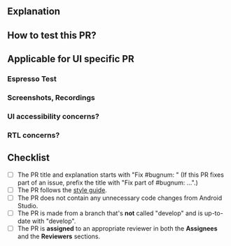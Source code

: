 <!--
  - Thanks for submitting code to Oppia! Please fill out the following as part of
  - your pull request so we can review your code more easily.
  -->

## Explanation
<!--
  - Explain what your PR does. If this PR fixes an existing bug, please include
  - "Fixes #bugnum:" in the explanation so that GitHub can auto-close the issue
  - when this PR is merged.
  -->

## How to test this PR?
<!-- Mention steps about how reviewer can verify your work. -->

## Applicable for UI specific PR
<!-- Fill out this section if there are UI related changes in this PR. -->

### Espresso Test
<!-- Add screenshots showing that all relevant Espresso tests are passing locally. -->

### Screenshots, Recordings
<!--
  - In this section mention the device and API this PR has been tested on with
  - screenshots and recordings.
  -
  - Note for images in PR description:
  - 1. Upload your image.
  - 2. Now use the image url received from Github inside this code `<img src="" width="250" />`
  - This way your images would look good on github.
  -->

### UI accessibility concerns?
<!--
  - If your PR includes UI changes, please replace this line with details on how
  - accessibility is impacted and tested. For more info, check out the
  - [Oppia Android Accessibility Guide](https://github.com/oppia/oppia-android/wiki/Accessibility-(A11y)-Guide).
-->

### RTL concerns?
<!--
  - If your PR includes UI changes, please replace this line with details on how
  - RTL is impacted and tested. Also provide screenshots of the screen in RTL view. For more info, check out the
  - [Oppia Android RTL Guide](https://github.com/oppia/oppia-android/wiki/RTL-Guidelines).
-->

## Checklist
<!-- Please tick the relevant boxes by putting an "x" in them. -->
- [ ] The PR title and explanation starts with "Fix #bugnum: " (If this PR fixes part of an issue, prefix the title with "Fix part of #bugnum: ...".)
- [ ] The PR follows the [style guide](https://github.com/oppia/oppia-android/wiki/Coding-style-guide).
- [ ] The PR does not contain any unnecessary code changes from Android Studio.
- [ ] The PR is made from a branch that's **not** called "develop" and is up-to-date with "develop".
- [ ] The PR is **assigned** to an appropriate reviewer in both the **Assignees** and the **Reviewers** sections.
